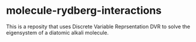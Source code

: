 # molecule-rydberg-interactions

This is a reposity that uses Discrete Variable Reprsentation DVR to solve the eigensystem of a diatomic alkali molecule.

